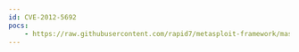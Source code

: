 ```yaml
---
id: CVE-2012-5692
pocs:
    - https://raw.githubusercontent.com/rapid7/metasploit-framework/master/modules/exploits/unix/webapp/invision_pboard_unserialize_exec.rb
---
```

